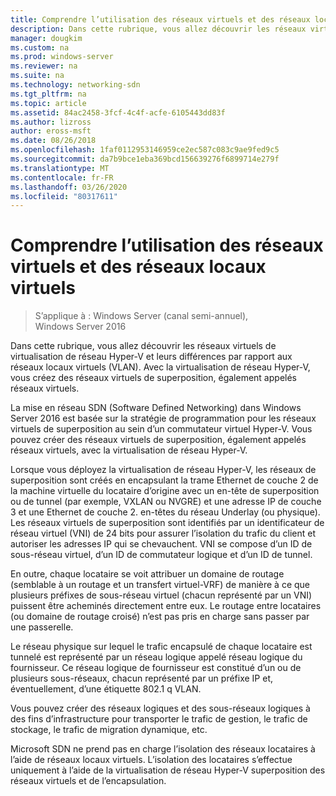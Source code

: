 ```yaml
---
title: Comprendre l’utilisation des réseaux virtuels et des réseaux locaux virtuels
description: Dans cette rubrique, vous allez découvrir les réseaux virtuels de virtualisation de réseau Hyper-V et leurs différences par rapport aux réseaux locaux virtuels (VLAN). Avec la virtualisation de réseau Hyper-V, vous créez des réseaux virtuels de superposition, également appelés réseaux virtuels.
manager: dougkim
ms.custom: na
ms.prod: windows-server
ms.reviewer: na
ms.suite: na
ms.technology: networking-sdn
ms.tgt_pltfrm: na
ms.topic: article
ms.assetid: 84ac2458-3fcf-4c4f-acfe-6105443dd83f
ms.author: lizross
author: eross-msft
ms.date: 08/26/2018
ms.openlocfilehash: 1faf0112953146959ce2ec587c083c9ae9fed9c5
ms.sourcegitcommit: da7b9bce1eba369bcd156639276f6899714e279f
ms.translationtype: MT
ms.contentlocale: fr-FR
ms.lasthandoff: 03/26/2020
ms.locfileid: "80317611"
---
```

# <a name="understand-the-usage-of-virtual-networks-and-vlans"></a>Comprendre l’utilisation des réseaux virtuels et des réseaux locaux virtuels

>S’applique à : Windows Server (canal semi-annuel), Windows Server 2016

Dans cette rubrique, vous allez découvrir les réseaux virtuels de virtualisation de réseau Hyper-V et leurs différences par rapport aux réseaux locaux virtuels (VLAN). Avec la virtualisation de réseau Hyper-V, vous créez des réseaux virtuels de superposition, également appelés réseaux virtuels.



  
La mise en réseau SDN (Software Defined Networking) dans Windows Server 2016 est basée sur la stratégie de programmation pour les réseaux virtuels de superposition au sein d’un commutateur virtuel Hyper-V. Vous pouvez créer des réseaux virtuels de superposition, également appelés réseaux virtuels, avec la virtualisation de réseau Hyper-V. 
  
Lorsque vous déployez la virtualisation de réseau Hyper-V, les réseaux de superposition sont créés en encapsulant la trame Ethernet de couche 2 de la machine virtuelle du locataire d’origine avec un en-tête de superposition ou de tunnel (par exemple, VXLAN ou NVGRE) et une adresse IP de couche 3 et une Ethernet de couche 2. en-têtes du réseau Underlay (ou physique). Les réseaux virtuels de superposition sont identifiés par un identificateur de réseau virtuel (VNI) de 24 bits pour assurer l’isolation du trafic du client et autoriser les adresses IP qui se chevauchent. VNI se compose d’un ID de sous-réseau virtuel, d’un ID de commutateur logique et d’un ID de tunnel.  
  
En outre, chaque locataire se voit attribuer un domaine de routage (semblable à un routage et un transfert virtuel-VRF) de manière à ce que plusieurs préfixes de sous-réseau virtuel (chacun représenté par un VNI) puissent être acheminés directement entre eux. Le routage entre locataires (ou domaine de routage croisé) n’est pas pris en charge sans passer par une passerelle.   
  
Le réseau physique sur lequel le trafic encapsulé de chaque locataire est tunnelé est représenté par un réseau logique appelé réseau logique du fournisseur. Ce réseau logique de fournisseur est constitué d’un ou de plusieurs sous-réseaux, chacun représenté par un préfixe IP et, éventuellement, d’une étiquette 802.1 q VLAN.  
  
Vous pouvez créer des réseaux logiques et des sous-réseaux logiques à des fins d’infrastructure pour transporter le trafic de gestion, le trafic de stockage, le trafic de migration dynamique, etc.  
  
Microsoft SDN ne prend pas en charge l’isolation des réseaux locataires à l’aide de réseaux locaux virtuels. L’isolation des locataires s’effectue uniquement à l’aide de la virtualisation de réseau Hyper-V superposition des réseaux virtuels et de l’encapsulation. 


